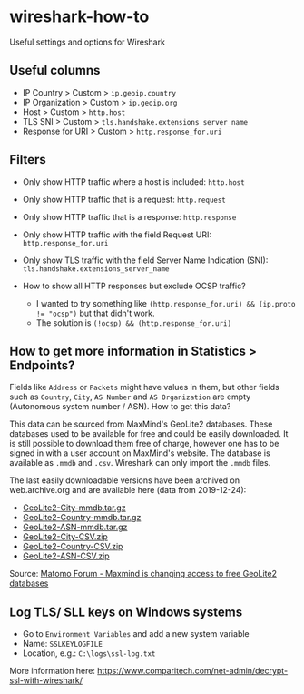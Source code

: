 # wireshark-how-to
Useful settings and options for Wireshark

## Useful columns
* IP Country > Custom > `ip.geoip.country`
* IP Organization > Custom > `ip.geoip.org`
* Host > Custom > `http.host`
* TLS SNI > Custom > `tls.handshake.extensions_server_name`
* Response for URI > Custom > `http.response_for.uri`

## Filters

* Only show HTTP traffic where a host is included:
`http.host`

* Only show HTTP traffic that is a request:
`http.request`

* Only show HTTP traffic that is a response:
`http.response`

* Only show HTTP traffic with the field Request URI:
`http.response_for.uri`

* Only show TLS traffic with the field Server Name Indication (SNI):
`tls.handshake.extensions_server_name`

* How to show all HTTP responses but exclude OCSP traffic?
  * I wanted to try something like `(http.response_for.uri) && (ip.proto != "ocsp")` but that didn't work.
  * The solution is `(!ocsp) && (http.response_for.uri)`


## How to get more information in Statistics > Endpoints?
Fields like `Address` or `Packets` might have values in them, but other fields such as `Country`, `City`, `AS Number` and `AS Organization` are empty (Autonomous system number / ASN). How to get this data?

This data can be sourced from MaxMind's GeoLite2 databases. These databases used to be available for free and could be easily downloaded. It is still possible to download them free of charge, however one has to be signed in with a user account on MaxMind's website. The database is available as `.mmdb` and `.csv`. Wireshark can only import the `.mmdb` files.

The last easily downloadable versions have been archived on web.archive.org and are available here (data from 2019-12-24):
* [GeoLite2-City-mmdb.tar.gz](https://web.archive.org/web/20191227182209/https://geolite.maxmind.com/download/geoip/database/GeoLite2-City.tar.gz)
* [GeoLite2-Country-mmdb.tar.gz](https://web.archive.org/web/20191227182412/https://geolite.maxmind.com/download/geoip/database/GeoLite2-Country.tar.gz)
* [GeoLite2-ASN-mmdb.tar.gz](https://web.archive.org/web/20191227182527/https://geolite.maxmind.com/download/geoip/database/GeoLite2-ASN.tar.gz)
* [GeoLite2-City-CSV.zip](https://web.archive.org/web/20191227182816/https://geolite.maxmind.com/download/geoip/database/GeoLite2-City-CSV.zip)
* [GeoLite2-Country-CSV.zip](https://web.archive.org/web/20191227183011/https://geolite.maxmind.com/download/geoip/database/GeoLite2-Country-CSV.zip)
* [GeoLite2-ASN-CSV.zip](https://web.archive.org/web/20191227183143/https://geolite.maxmind.com/download/geoip/database/GeoLite2-ASN-CSV.zip)

Source: [Matomo Forum - Maxmind is changing access to free GeoLite2 databases](https://forum.matomo.org/t/maxmind-is-changing-access-to-free-geolite2-databases/35439/3)


## Log TLS/ SLL keys on Windows systems
* Go to `Environment Variables` and add a new system variable
* Name: `SSLKEYLOGFILE`
* Location, e.g.: `C:\logs\ssl-log.txt`

More information here: https://www.comparitech.com/net-admin/decrypt-ssl-with-wireshark/
